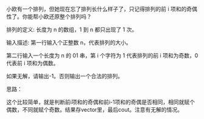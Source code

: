 小欧有一个排列，但她现在忘了排列长什么样子了，只记得排列的前 i 项和的奇偶性了。你能帮小欧还原整个排列吗？

排列的定义: 长度为 n 的数组，1 到 n 都只出现了 1 次。

输入描述: 第一行输入个正整数 n，代表排列的大小。

第二行输入一个长度为 n 的 01 串，第 i 个字符为 1 代表排列的前 i 项和为奇数，0 代表前 i 项和为偶数。

如果无解，请输出-1。否则输出一个合法的排列。



思路：

这个比较简单，就是判断前i项和的奇偶和前i-1项和的奇偶是否相同，相同就赋个偶数，不同就赋个奇数。结果存vector里，最后cout。注意有无解的情况。
